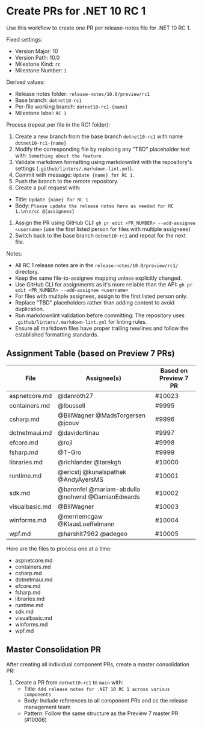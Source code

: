 # Create PRs for .NET 10 RC 1

Use this workflow to create one PR per release-notes file for .NET 10 RC 1.

Fixed settings:

- Version Major: 10
- Version Path: 10.0
- Milestone Kind: `rc`
- Milestone Number: `1`

Derived values:

- Release notes folder: `release-notes/10.0/preview/rc1`
- Base branch: `dotnet10-rc1`
- Per-file working branch: `dotnet10-rc1-{name}`
- Milestone label: `RC 1`

Process (repeat per file in the RC1 folder):

1. Create a new branch from the base branch `dotnet10-rc1` with name `dotnet10-rc1-{name}`
1. Modify the corresponding file by replacing any "TBD" placeholder text with: `Something about the feature`.
1. Validate markdown formatting using markdownlint with the repository's settings (`.github/linters/.markdown-lint.yml`).
1. Commit with message: `Update {name} for RC 1`.
1. Push the branch to the remote repository.
1. Create a pull request with:

- Title: `Update {name} for RC 1`
- Body: `Please update the release notes here as needed for RC 1.\n\n/cc @{assignees}`

1. Assign the PR using GitHub CLI: `gh pr edit <PR_NUMBER> --add-assignee <username>` (use the first listed person for files with multiple assignees)
1. Switch back to the base branch `dotnet10-rc1` and repeat for the next file.

Notes:

- All RC 1 release notes are in the `release-notes/10.0/preview/rc1/` directory.
- Keep the same file-to-assignee mapping unless explicitly changed.
- Use GitHub CLI for assignments as it's more reliable than the API: `gh pr edit <PR_NUMBER> --add-assignee <username>`
- For files with multiple assignees, assign to the first listed person only.
- Replace "TBD" placeholders rather than adding content to avoid duplication.
- Run markdownlint validation before committing: The repository uses `.github/linters/.markdown-lint.yml` for linting rules.
- Ensure all markdown files have proper trailing newlines and follow the established formatting standards.

## Assignment Table (based on Preview 7 PRs)

| File | Assignee(s) | Based on Preview 7 PR |
|------|-------------|-----------------------|
| aspnetcore.md | @danroth27 | #10023 |
| containers.md | @lbussell | #9995 |
| csharp.md | @BillWagner @MadsTorgersen @jcouv | #9996 |
| dotnetmaui.md | @davidortinau | #9997 |
| efcore.md | @roji | #9998 |
| fsharp.md | @T-Gro | #9999 |
| libraries.md | @richlander @tarekgh | #10000 |
| runtime.md | @ericstj @kunalspathak @AndyAyersMS | #10001 |
| sdk.md | @baronfel @mariam-abdulla @nohwnd @DamianEdwards | #10002 |
| visualbasic.md | @BillWagner | #10003 |
| winforms.md | @merriemcgaw @KlausLoeffelmann | #10004 |
| wpf.md | @harshit7962 @adegeo | #10005 |

Here are the files to process one at a time:

- aspnetcore.md
- containers.md
- csharp.md
- dotnetmaui.md
- efcore.md
- fsharp.md
- libraries.md
- runtime.md
- sdk.md
- visualbasic.md
- winforms.md
- wpf.md

## Master Consolidation PR

After creating all individual component PRs, create a master consolidation PR:

1. Create a PR from `dotnet10-rc1` to `main` with:
   - Title: `Add release notes for .NET 10 RC 1 across various components`
   - Body: Include references to all component PRs and cc the release management team
   - Pattern: Follow the same structure as the Preview 7 master PR (#10006)
